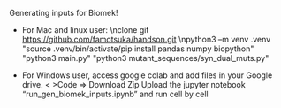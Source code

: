 Generating inputs for Biomek!

 - For Mac and linux user:
\nclone git https://github.com/famotsuka/handson.git
\npython3 –m venv .venv
"source .venv/bin/activate/pip install pandas numpy biopython"
"python3 main.py"
"python3 mutant_sequences/syn_dual_muts.py"

 - For Windows user, access google colab and add files in your Google drive.
< >Code => Download Zip
Upload the jupyter notebook “run_gen_biomek_inputs.ipynb” and run cell by cell

